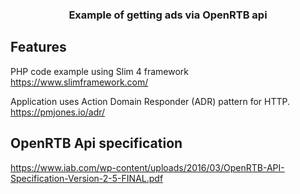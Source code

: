 <h3 align="center">Example of getting ads via OpenRTB api </h3>

## Features
PHP code example using Slim 4 framework
https://www.slimframework.com/

Application uses Action Domain Responder (ADR) pattern for HTTP.
https://pmjones.io/adr/

## OpenRTB Api specification

https://www.iab.com/wp-content/uploads/2016/03/OpenRTB-API-Specification-Version-2-5-FINAL.pdf
